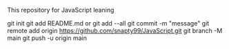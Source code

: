 This repository for JavaScript leaning

git init
git add README.md or git add --all
git commit -m "message"
git remote add origin https://github.com/snapty99/JavaScript.git
git branch -M main
git push -u origin main